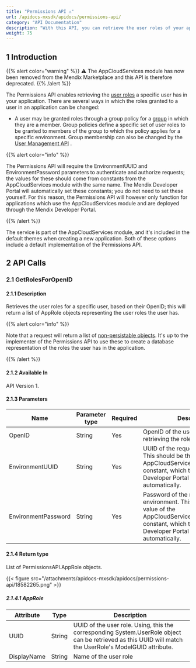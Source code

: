 ```yaml
---
title: "Permissions API ⚠"
url: /apidocs-mxsdk/apidocs/permissions-api/
category: "API Documentation"
description: "With this API, you can retrieve the user roles of your app users so that you can grant them specific access levels."
weight: 75
---
```


## 1 Introduction

{{% alert color="warning" %}}
⚠ The AppCloudServices module has now been removed from the Mendix Marketplace and this API is therefore deprecated.
{{% /alert %}}

The Permissions API enables retrieving the [user roles](/refguide/user-roles/) a specific user has in your application. There are several ways in which the roles granted to a user in an application can be changed:

* A user may be granted roles through a group policy for a [group](/developerportal/control-center/#groups) in which they are a member. Group policies define a specific set of user roles to be granted to members of the group to which the policy applies for a specific environment. Group membership can also be changed by the [User Management API](/apidocs-mxsdk/apidocs/user-management-api/) .

{{% alert color="info" %}}

The Permissions API will require the EnvironmentUUID and EnvironmentPassword parameters to authenticate and authorize requests; the values for these should come from constants from the AppCloudServices module with the same name. The Mendix Developer Portal will automatically set these constants; you do not need to set these yourself. For this reason, the Permissions API will however only function for applications which use the AppCloudServices module and are deployed through the Mendix Developer Portal.

{{% /alert %}}

The service is part of the AppCloudServices module, and it's included in the default themes when creating a new application. Both of these options include a default implementation of the Permissions API.

## 2 API Calls

### 2.1 GetRolesForOpenID

#### 2.1.1 Description

Retrieves the user roles for a specific user, based on their OpenID; this will return a list of AppRole objects representing the user roles the user has.

{{% alert color="info" %}}

Note that a request will return a list of [non-persistable objects](/refguide/persistability/). It's up to the implementer of the Permissions API to use these to create a database representation of the roles the user has in the application.

{{% /alert %}}

#### 2.1.2 Available In

API Version 1.

#### 2.1.3 Parameters

| Name | Parameter type | Required | Description |
| --- | --- | --- | --- |
| OpenID | String | Yes | OpenID of the user for which you are retrieving the roles. |
| EnvironmentUUID | String | Yes | UUID of the requesting environment. This should be the value of the AppCloudServices.EnvironmentUUID constant, which the Mendix Developer Portal will fill in automatically. |
| EnvironmentPassword | String | Yes | Password of the requesting environment. This should be the value of the AppCloudServices.EnvironmentUUID constant, which the Mendix Developer Portal will fill in automatically. |

#### 2.1.4 Return type

List of PermissionsAPI.AppRole objects.

{{< figure src="/attachments/apidocs-mxsdk/apidocs/permissions-api/18582265.png" >}}

##### 2.1.4.1 AppRole

| Attribute | Type | Description |
| --- | --- | --- |
| UUID | String | UUID of the user role. Using, this the corresponding System.UserRole object can be retrieved as this UUID will match the UserRole's ModelGUID attribute. |
| DisplayName | String | Name of the user role |
